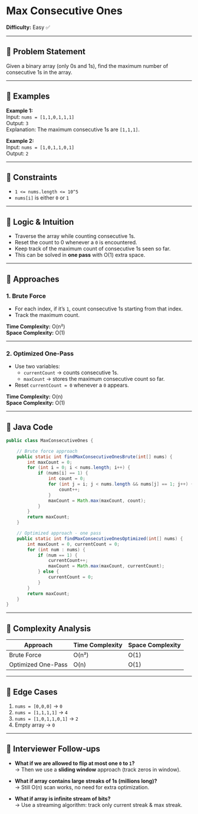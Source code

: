 # Max Consecutive Ones

**Difficulty:** Easy ✅

---

## 🔹 Problem Statement
Given a binary array (only 0s and 1s), find the maximum number of consecutive 1s in the array.

---

## 🔹 Examples
**Example 1:**  
Input: `nums = [1,1,0,1,1,1]`  
Output: `3`  
Explanation: The maximum consecutive 1s are `[1,1,1]`.

**Example 2:**  
Input: `nums = [1,0,1,1,0,1]`  
Output: `2`

---

## 🔹 Constraints
- `1 <= nums.length <= 10^5`
- `nums[i]` is either `0` or `1`

---

## 🔹 Logic & Intuition
- Traverse the array while counting consecutive 1s.
- Reset the count to 0 whenever a `0` is encountered.
- Keep track of the maximum count of consecutive 1s seen so far.
- This can be solved in **one pass** with O(1) extra space.

---

## 🔹 Approaches

### 1. Brute Force
- For each index, if it’s `1`, count consecutive 1s starting from that index.
- Track the maximum count.

**Time Complexity:** O(n²)  
**Space Complexity:** O(1)

---

### 2. Optimized One-Pass
- Use two variables:
    - `currentCount` → counts consecutive 1s.
    - `maxCount` → stores the maximum consecutive count so far.
- Reset `currentCount = 0` whenever a `0` appears.

**Time Complexity:** O(n)  
**Space Complexity:** O(1)

---

## 🔹 Java Code

```java
public class MaxConsecutiveOnes {

    // Brute force approach
    public static int findMaxConsecutiveOnesBrute(int[] nums) {
        int maxCount = 0;
        for (int i = 0; i < nums.length; i++) {
            if (nums[i] == 1) {
                int count = 0;
                for (int j = i; j < nums.length && nums[j] == 1; j++) {
                    count++;
                }
                maxCount = Math.max(maxCount, count);
            }
        }
        return maxCount;
    }

    // Optimized approach - one pass
    public static int findMaxConsecutiveOnesOptimized(int[] nums) {
        int maxCount = 0, currentCount = 0;
        for (int num : nums) {
            if (num == 1) {
                currentCount++;
                maxCount = Math.max(maxCount, currentCount);
            } else {
                currentCount = 0;
            }
        }
        return maxCount;
    }
}
```

---

## 🔹 Complexity Analysis

| Approach            | Time Complexity | Space Complexity |
|---------------------|-----------------|------------------|
| Brute Force         | O(n²)           | O(1)             |
| Optimized One-Pass  | O(n)            | O(1)             |

---

## 🔹 Edge Cases
1. `nums = [0,0,0]` → `0`
2. `nums = [1,1,1,1]` → `4`
3. `nums = [1,0,1,1,0,1]` → `2`
4. Empty array → `0`

---

## 🔹 Interviewer Follow-ups
- **What if we are allowed to flip at most one `0` to `1`?**  
  → Then we use a **sliding window** approach (track zeros in window).

- **What if array contains large streaks of 1s (millions long)?**  
  → Still O(n) scan works, no need for extra optimization.

- **What if array is infinite stream of bits?**  
  → Use a streaming algorithm: track only current streak & max streak.  
